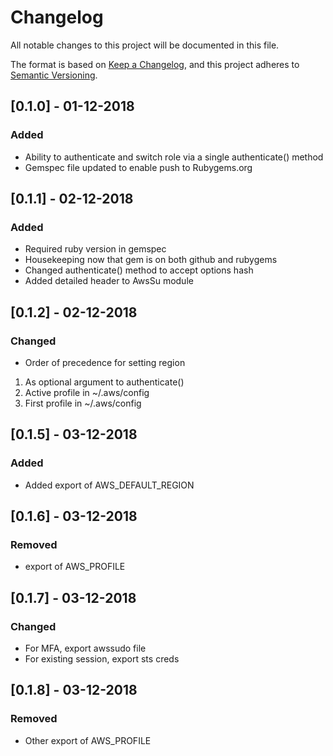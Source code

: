 # Changelog
All notable changes to this project will be documented in this file.

The format is based on [Keep a Changelog](https://keepachangelog.com/en/1.0.0/),
and this project adheres to [Semantic Versioning](https://semver.org/spec/v2.0.0.html).


## [0.1.0] - 01-12-2018
### Added
- Ability to authenticate and switch role via a single authenticate() method
- Gemspec file updated to enable push to Rubygems.org

## [0.1.1] - 02-12-2018
### Added
- Required ruby version in gemspec
- Housekeeping now that gem is on both github and rubygems
- Changed authenticate() method to accept options hash
- Added detailed header to AwsSu module

## [0.1.2] - 02-12-2018
### Changed
- Order of precedence for setting region
1. As optional argument to authenticate()
2. Active profile in ~/.aws/config
3. First profile in ~/.aws/config

## [0.1.5] - 03-12-2018
### Added
- Added export of AWS_DEFAULT_REGION

## [0.1.6] - 03-12-2018
### Removed
- export of AWS_PROFILE

## [0.1.7] - 03-12-2018
### Changed
- For MFA, export awssudo file
- For existing session, export sts creds

## [0.1.8] - 03-12-2018
### Removed
- Other export of AWS_PROFILE